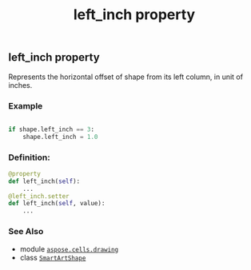 ﻿---
title: left_inch property
second_title: Aspose.Cells for Python via .NET API References
description: 
type: docs
weight: 710
url: /aspose.cells.drawing/smartartshape/left_inch/
is_root: false
---

## left_inch property


Represents the horizontal offset of shape from its left column, in unit of inches.

### Example 


```python

if shape.left_inch == 3:
    shape.left_inch = 1.0

```
### Definition:
```python
@property
def left_inch(self):
    ...
@left_inch.setter
def left_inch(self, value):
    ...
```

### See Also
* module [`aspose.cells.drawing`](../../)
* class [`SmartArtShape`](/cells/python-net/aspose.cells.drawing/smartartshape)
